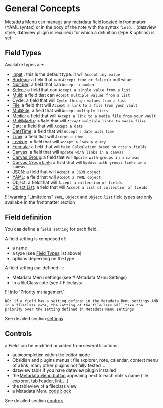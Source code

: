 # General Concepts

Metadata Menu can manage any metadata field located in frontmatter (YAML syntax) or in the body of the note with the syntax `field::` (dataview style, dataview plugin is required) for which a definition (type & options) is set.

## Field Types
Available types are:

- [Input](fields.md#input) : this is the default type. it will `Accept any value`
- [Boolean](fields.md#boolean): a field that can `Accept true or false` or null value
- [Number](fields.md#number): a field that can `Accept a number`
- [Select](fields.md#select): a field that can `Accept a single value from a list`
- [Multi](fields.md#multi): a field that can `Accept multiple values from a list`
- [Cycle](fields.md#cycle): a field that will `Cycle through values from a list`
- [File](fields.md#file): a field that will `Accept a link to a file from your vault`
- [MultiFile](fields.md#multi-file): a field that will `Accept multiple links`
- [Media](fields.md#media): a field that will `Accept a link to a media file from your vault`
- [MultiMedia](fields.md#multi-media): a field that will `Accept multiple links to media files`
- [Date](fieldsmd.#date): a field that will `Accept a date`
- [DateTime](fieldsmd.#datetime): a field that will `Accept a date with time`
- [Time](fieldsmd.#time): a field that will `Accept a time`
- [Lookup](fields.md#lookup): a field that will `Accept a lookup query`
- [Formula](fields.md#formula): a field that will `Make Calculation based on note's fields`
- [Canvas](fields.md#canvas): a field that will `Update with links in a canvas`
- [Canvas Group](fields.md#canvas-group): a field that will `Update with groups in a canvas`
- [Canvas Group Link](fields.md#canvas-group-link): a field that will `Update with groups links in a canvas`
- [JSON](fields.md#json): a field that will `Accept a JSON object`
- [YAML](fieldsmd.#yaml): a field that will `Accept a YAML object`
- [Object](fields.md#object): a field that will `Accept a collection of fields`
- [Object List](fields.md#object-list): a field that will `Accept a list of collection of fields`

!!! warning "Limitations"
    `YAML`, `Object` and `Object list` field types are only available in the frontmatter section


## Field definition

You can define a `field setting` for each field.

A field setting is composed of:

- a name
- a type (see [Field Types](#field-types) list above)
- options depending on the type

A field setting can defined in:

- Metadata Menu settings (see # Metadata Menu Settings)
- in a fileClass note (see # Fileclass)

!!! info "Priority management"

    NB: if a field has a setting defined in the Metadata Menu settings AND in a fileClass note, the setting of the fileClass will take the priority over the setting defined in Metadata Menu settings

See detailed section [settings](settings.md)

## Controls
a Field can be modified or added from several locations:

- autocompletion within the editor mode
- Obsidian and plugins menus : file explorer, note, calendar, context menu of a link, many other plugins not fully tested ...
- dataview table if you have dataview plugin installed
- the [Metadata Menu button](#metadata-menu-button--metadata-menu-modal) appearing next to each note's name (file explorer, tab header, link....)
- the [tableview](fileclasses.md#table-view) of a fileclass view
- a Metadata Menu [code block](controls.md#codeblocks)

See detailed section [controls](controls.md)